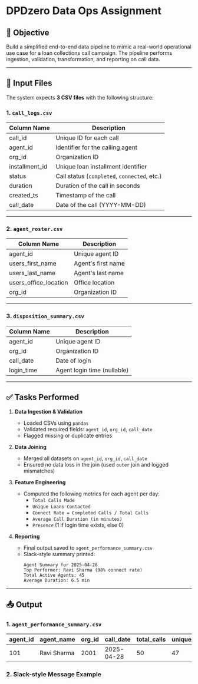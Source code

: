 # DPDzero Data Ops Assignment

## 📌 Objective

Build a simplified end-to-end data pipeline to mimic a real-world operational use case for a loan collections call campaign. The pipeline performs ingestion, validation, transformation, and reporting on call data.

---

## 📂 Input Files

The system expects **3 CSV files** with the following structure:

### 1. `call_logs.csv`
| Column Name   | Description                               |
|---------------|-------------------------------------------|
| call_id       | Unique ID for each call                   |
| agent_id      | Identifier for the calling agent          |
| org_id        | Organization ID                           |
| installment_id| Unique loan installment identifier        |
| status        | Call status (`completed`, `connected`, etc.) |
| duration      | Duration of the call in seconds           |
| created_ts    | Timestamp of the call                     |
| call_date     | Date of the call (YYYY-MM-DD)             |

---

### 2. `agent_roster.csv`
| Column Name           | Description          |
|------------------------|----------------------|
| agent_id              | Unique agent ID       |
| users_first_name      | Agent's first name    |
| users_last_name       | Agent's last name     |
| users_office_location | Office location       |
| org_id                | Organization ID       |

---

### 3. `disposition_summary.csv`
| Column Name | Description             |
|-------------|-------------------------|
| agent_id    | Unique agent ID         |
| org_id      | Organization ID         |
| call_date   | Date of login           |
| login_time  | Agent login time (nullable) |

---

## ✅ Tasks Performed

1. **Data Ingestion & Validation**
   - Loaded CSVs using `pandas`
   - Validated required fields: `agent_id`, `org_id`, `call_date`
   - Flagged missing or duplicate entries

2. **Data Joining**
   - Merged all datasets on `agent_id`, `org_id`, `call_date`
   - Ensured no data loss in the join (used `outer` join and logged mismatches)

3. **Feature Engineering**
   - Computed the following metrics for each agent per day:
     - `Total Calls Made`
     - `Unique Loans Contacted`
     - `Connect Rate = Completed Calls / Total Calls`
     - `Average Call Duration (in minutes)`
     - `Presence` (1 if login time exists, else 0)

4. **Reporting**
   - Final output saved to `agent_performance_summary.csv`
   - Slack-style summary printed:
     ```
     Agent Summary for 2025-04-28
     Top Performer: Ravi Sharma (98% connect rate)
     Total Active Agents: 45
     Average Duration: 6.5 min
     ```

---

## 📤 Output

### 1. `agent_performance_summary.csv`

| agent_id | agent_name    | org_id | call_date  | total_calls | unique_loans | connect_rate | avg_call_duration | presence |
|----------|----------------|--------|------------|-------------|---------------|---------------|-------------------|----------|
| 101      | Ravi Sharma    | 2001   | 2025-04-28 | 50          | 47            | 0.98          | 6.5               | 1        |

### 2. Slack-style Message Example
